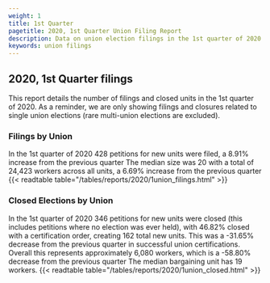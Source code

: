 ```yaml
---
weight: 1
title: 1st Quarter
pagetitle: 2020, 1st Quarter Union Filing Report
description: Data on union election filings in the 1st quarter of 2020
keywords: union filings
---
```


## 2020, 1st Quarter filings

This report details the number of filings and closed units in the 1st quarter of 2020. As a reminder, we are only showing filings and closures related to single union elections (rare multi-union elections are excluded).

### Filings by Union
In the 1st quarter of 2020 428 petitions for new units were filed, a 8.91% increase from the previous quarter The median size was 20 with a total of 24,423 workers across all units, a 6.69% increase from the previous quarter
{{< readtable table="/tables/reports/2020/1union_filings.html" >}}

### Closed Elections by Union
In the 1st quarter of 2020 346 petitions for new units were closed (this includes petitions where no election was ever held), with 46.82% closed with a certification order, creating 162 total new units. This was a -31.65% decrease from the previous quarter in successful union certifications. Overall this represents approximately 6,080 workers, which is a -58.80% decrease from the previous quarter The median bargaining unit has 19 workers.
{{< readtable table="/tables/reports/2020/1union_closed.html" >}}
